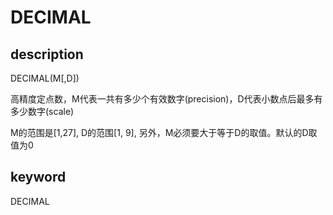 # DECIMAL

## description

DECIMAL(M[,D])

高精度定点数，M代表一共有多少个有效数字(precision)，D代表小数点后最多有多少数字(scale)

M的范围是[1,27], D的范围[1, 9], 另外，M必须要大于等于D的取值。默认的D取值为0

## keyword

DECIMAL

